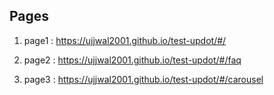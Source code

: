 ## Pages
1. page1 : https://ujjwal2001.github.io/test-updot/#/

2. page2 : https://ujjwal2001.github.io/test-updot/#/faq

3. page3 : https://ujjwal2001.github.io/test-updot/#/carousel
